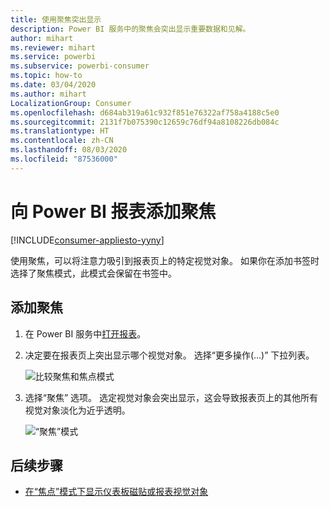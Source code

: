 ```yaml
---
title: 使用聚焦突出显示
description: Power BI 服务中的聚焦会突出显示重要数据和见解。
author: mihart
ms.reviewer: mihart
ms.service: powerbi
ms.subservice: powerbi-consumer
ms.topic: how-to
ms.date: 03/04/2020
ms.author: mihart
LocalizationGroup: Consumer
ms.openlocfilehash: d684ab319a61c932f851e76322af758a4188c5e0
ms.sourcegitcommit: 2131f7b075390c12659c76df94a8108226db084c
ms.translationtype: HT
ms.contentlocale: zh-CN
ms.lasthandoff: 08/03/2020
ms.locfileid: "87536000"
---
```

# <a name="add-spotlights-to-power-bi-reports"></a>向 Power BI 报表添加聚焦

[!INCLUDE[consumer-appliesto-yyny](../includes/consumer-appliesto-yyny.md)]

使用聚焦，可以将注意力吸引到报表页上的特定视觉对象。  如果你在添加书签时选择了聚焦模式，此模式会保留在书签中。

## <a name="add-a-spotlight"></a>添加聚焦

1. 在 Power BI 服务中[打开报表](end-user-report-open.md)。

2. 决定要在报表页上突出显示哪个视觉对象。 选择“更多操作(...)”  下拉列表。  

    ![比较聚焦和焦点模式](media/end-user-spotlight/power-bi-spotlight.png)

3. 选择“聚焦”  选项。 选定视觉对象会突出显示，这会导致报表页上的其他所有视觉对象淡化为近乎透明。 

    ![“聚焦”模式](media/end-user-spotlight/power-bi-spotlighted.png)



## <a name="next-steps"></a>后续步骤

* [在“焦点”模式下显示仪表板磁贴或报表视觉对象](end-user-focus.md)

